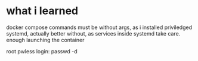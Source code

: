 # what i learned

docker compose commands must be without args,
as i installed priviledged systemd, actually better without, as services inside systemd take care. enough launching the container

root pwless login: passwd -d